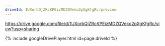 ```yaml
---
driveId: 1UXorbQjZRcKPEizMDZQVeko2pXgKfgRc/preview
---
```


<p class="mobile">
<a href="https://drive.google.com/file/d/1UXorbQjZRcKPEizMDZQVeko2pXgKfgRc/view?usp=sharing">https://drive.google.com/file/d/1UXorbQjZRcKPEizMDZQVeko2pXgKfgRc/view?usp=sharing</a>
</p>

<p class="desktop">
{% include googleDrivePlayer.html id=page.driveId %}
</p>
